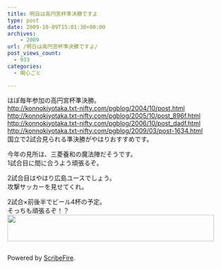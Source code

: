 ```yaml
---
title: 明日は高円宮杯準決勝ですよ
type: post
date: 2009-10-09T15:01:30+00:00
archives:
    - 2009
url: /明日は高円宮杯準決勝ですよ/
post_views_count:
  - 933
categories:
  - 関心ごと

---
```

ほぼ毎年参加の高円宮杯準決勝。  
<a target="_blank" href="http://konnokiyotaka.txt-nifty.com/pgblog/2004/10/post.html">http://konnokiyotaka.txt-nifty.com/pgblog/2004/10/post.html</a>  
<a target="_blank" href="http://konnokiyotaka.txt-nifty.com/pgblog/2005/10/post_896f.html">http://konnokiyotaka.txt-nifty.com/pgblog/2005/10/post_896f.html</a>  
<a target="_blank" href="http://konnokiyotaka.txt-nifty.com/pgblog/2006/10/post_dadf.html">http://konnokiyotaka.txt-nifty.com/pgblog/2006/10/post_dadf.html</a>  
<a target="_blank" href="http://konnokiyotaka.txt-nifty.com/pgblog/2009/03/post-1634.html">http://konnokiyotaka.txt-nifty.com/pgblog/2009/03/post-1634.html</a>  
国立で2試合見られる準決勝がやはりおすすめです。

今年の見所は、三菱養和の魔法陣だそうです。  
1試合目に間に合うよう頑張るぞ。

2試合目はやはり広島ユースでしょう。  
攻撃サッカーを見せてくれ。

2試合×前後半でビール4杯の予定。  
そっちも頑張るぞ！？<a href="http://px.a8.net/svt/ejp?a8mat=1HRMFL+49LUUQ+14I2+5YJRL" target="_blank"><br /> <img border="0" width="468" height="60" alt="" src="http://www20.a8.net/svt/bgt?aid=090308433258&#038;wid=001&#038;eno=01&#038;mid=s00000005249001001000&#038;mc=1" /></a>  
<img border="0" width="1" height="1" src="https://i2.wp.com/www14.a8.net/0.gif?resize=1%2C1" alt="" data-recalc-dims="1" /> 

<div class="zemanta-pixie">
  <img class="zemanta-pixie-img" alt="" src="https://i1.wp.com/img.zemanta.com/pixy.gif" data-recalc-dims="1" />
</div>

<p class="scribefire-powered">
  Powered by <a href="http://www.scribefire.com/">ScribeFire</a>.
</p>